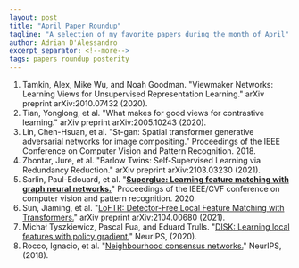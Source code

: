 ```yaml
---
layout: post
title: "April Paper Roundup"
tagline: "A selection of my favorite papers during the month of April"
author: Adrian D'Alessandro
excerpt_separator: <!--more-->
tags: papers roundup posterity
---
```


1. Tamkin, Alex, Mike Wu, and Noah Goodman. "Viewmaker Networks: Learning Views for Unsupervised Representation Learning." arXiv preprint arXiv:2010.07432 (2020).
2. Tian, Yonglong, et al. "What makes for good views for contrastive learning." arXiv preprint arXiv:2005.10243 (2020).
3. Lin, Chen-Hsuan, et al. "St-gan: Spatial transformer generative adversarial networks for image compositing." Proceedings of the IEEE Conference on Computer Vision and Pattern Recognition. 2018.
4. Zbontar, Jure, et al. "Barlow Twins: Self-Supervised Learning via Redundancy Reduction." arXiv preprint arXiv:2103.03230 (2021).
5. Sarlin, Paul-Edouard, et al. "__[Superglue: Learning feature matching with graph neural networks.](https://openaccess.thecvf.com/content_CVPR_2020/html/Sarlin_SuperGlue_Learning_Feature_Matching_With_Graph_Neural_Networks_CVPR_2020_paper.html)__" Proceedings of the IEEE/CVF conference on computer vision and pattern recognition. 2020.
6. Sun, Jiaming, et al. "[LoFTR: Detector-Free Local Feature Matching with Transformers.](https://arxiv.org/abs/2104.00680)" arXiv preprint arXiv:2104.00680 (2021).
7. Michał Tyszkiewicz, Pascal Fua, and Eduard Trulls. "[DISK: Learning local features with policy gradient.](https://arxiv.org/abs/2006.13566)" NeurIPS, (2020).
8. Rocco, Ignacio, et al. "[Neighbourhood consensus networks.](https://arxiv.org/abs/1810.10510)" NeurIPS, (2018).

